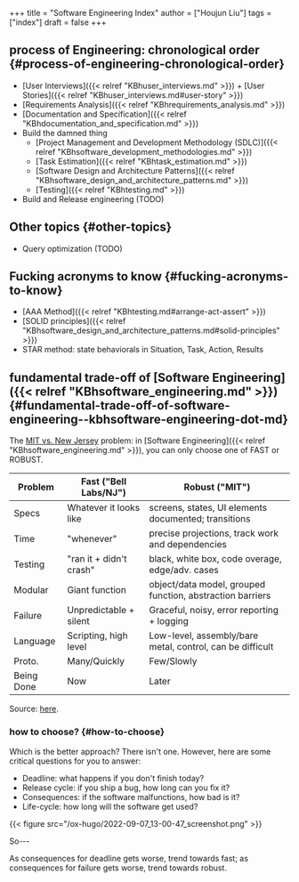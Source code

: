 +++
title = "Software Engineering Index"
author = ["Houjun Liu"]
tags = ["index"]
draft = false
+++

## process of Engineering: chronological order {#process-of-engineering-chronological-order}

-   [User Interviews]({{< relref "KBhuser_interviews.md" >}}) + [User Stories]({{< relref "KBhuser_interviews.md#user-story" >}})
-   [Requirements Analysis]({{< relref "KBhrequirements_analysis.md" >}})
-   [Documentation and Specification]({{< relref "KBhdocumentation_and_specification.md" >}})
-   Build the damned thing
    -   [Project Management and Development Methodology (SDLC)]({{< relref "KBhsoftware_development_methodologies.md" >}})
    -   [Task Estimation]({{< relref "KBhtask_estimation.md" >}})
    -   [Software Design and Architecture Patterns]({{< relref "KBhsoftware_design_and_architecture_patterns.md" >}})
    -   [Testing]({{< relref "KBhtesting.md" >}})
-   Build and Release engineering (TODO)


## Other topics {#other-topics}

-   Query optimization (TODO)


## Fucking acronyms to know {#fucking-acronyms-to-know}

-   [AAA Method]({{< relref "KBhtesting.md#arrange-act-assert" >}})
-   [SOLID principles]({{< relref "KBhsoftware_design_and_architecture_patterns.md#solid-principles" >}})
-   STAR method: state behaviorals in Situation, Task, Action, Results


## fundamental trade-off of [Software Engineering]({{< relref "KBhsoftware_engineering.md" >}}) {#fundamental-trade-off-of-software-engineering--kbhsoftware-engineering-dot-md}

The [MIT vs. New Jersey](#fundamental-trade-off-of-software-engineering--kbhsoftware-engineering-dot-md) problem: in [Software Engineering]({{< relref "KBhsoftware_engineering.md" >}}), you can only choose one of FAST or ROBUST.

| Problem    | Fast ("Bell Labs/NJ")   | Robust ("MIT")                                            |
|------------|-------------------------|-----------------------------------------------------------|
| Specs      | Whatever it looks like  | screens, states, UI elements documented; transitions      |
| Time       | "whenever"              | precise projections, track work and dependencies          |
| Testing    | "ran it + didn't crash" | black, white box, code overage, edge/adv. cases           |
| Modular    | Giant function          | object/data model, grouped function, abstraction barriers |
| Failure    | Unpredictable + silent  | Graceful, noisy, error reporting + logging                |
| Language   | Scripting, high level   | Low-level, assembly/bare metal, control, can be difficult |
| Proto.     | Many/Quickly            | Few/Slowly                                                |
| Being Done | Now                     | Later                                                     |

Source: [here](https://www.dreamsongs.com/RiseOfWorseIsBetter.html).


### how to choose? {#how-to-choose}

Which is the better approach? There isn't one. However, here are some critical questions for you to answer:

-   Deadline: what happens if you don't finish today?
-   Release cycle: if you ship a bug, how long can you fix it?
-   Consequences: if the software malfunctions, how bad is it?
-   Life-cycle: how long will the software get used?

{{< figure src="/ox-hugo/2022-09-07_13-00-47_screenshot.png" >}}

So---

As consequences for deadline gets worse, trend towards fast; as consequences for failure gets worse, trend towards robust.
